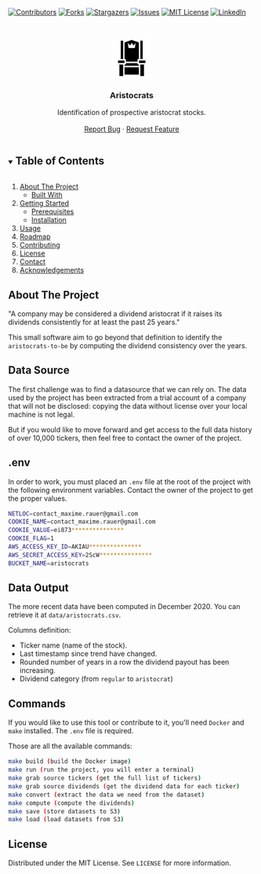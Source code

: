 [![Contributors][contributors-shield]][contributors-url]
[![Forks][forks-shield]][forks-url]
[![Stargazers][stars-shield]][stars-url]
[![Issues][issues-shield]][issues-url]
[![MIT License][license-shield]][license-url]
[![LinkedIn][linkedin-shield]][linkedin-url]



<!-- PROJECT LOGO -->
<br />
<p align="center">
  <a href="https://github.com/mrauer/aristocrats">
    <img src="images/logo.png" alt="Logo" width="80" height="80">
  </a>

  <h3 align="center">Aristocrats</h3>

  <p align="center">
    Identification of prospective aristocrat stocks.
    <br />
    <br />
    <a href="https://github.com/mrauer/aristocrats/issues">Report Bug</a>
    ·
    <a href="https://github.com/mrauer/aristocrats/issues">Request Feature</a>
  </p>
</p>



<!-- TABLE OF CONTENTS -->
<details open="open">
  <summary><h2 style="display: inline-block">Table of Contents</h2></summary>
  <ol>
    <li>
      <a href="#about-the-project">About The Project</a>
      <ul>
        <li><a href="#built-with">Built With</a></li>
      </ul>
    </li>
    <li>
      <a href="#getting-started">Getting Started</a>
      <ul>
        <li><a href="#prerequisites">Prerequisites</a></li>
        <li><a href="#installation">Installation</a></li>
      </ul>
    </li>
    <li><a href="#usage">Usage</a></li>
    <li><a href="#roadmap">Roadmap</a></li>
    <li><a href="#contributing">Contributing</a></li>
    <li><a href="#license">License</a></li>
    <li><a href="#contact">Contact</a></li>
    <li><a href="#acknowledgements">Acknowledgements</a></li>
  </ol>
</details>

<!-- ABOUT THE PROJECT -->
## About The Project

"A company may be considered a dividend aristocrat if it raises its dividends consistently for at least the past 25 years."

This small software aim to go beyond that definition to identify the `aristocrats-to-be` by computing the dividend consistency over the years.

<!-- DATA SOURCE -->
## Data Source

The first challenge was to find a datasource that we can rely on. The data used by the project has been extracted from a trial account of a company that will not be disclosed: copying the data without license over your local machine is not legal.

But if you would like to move forward and get access to the full data history of over 10,000 tickers, then feel free to contact the owner of the project.

<!-- ENV -->
## .env


In order to work, you must placed an `.env` file at the root of the project with the following environment variables. Contact the owner of the project to get the proper values.

```sh
NETLOC=contact_maxime.rauer@gmail.com
COOKIE_NAME=contact_maxime.rauer@gmail.com
COOKIE_VALUE=ei873***************
COOKIE_FLAG=1
AWS_ACCESS_KEY_ID=AKIAU***************
AWS_SECRET_ACCESS_KEY=2ScW***************
BUCKET_NAME=aristocrats

```

<!-- DATA OUTPUT -->
## Data Output

The more recent data have been computed in December 2020. You can retrieve it at `data/aristocrats.csv`.

Columns definition:
* Ticker name (name of the stock).
* Last timestamp since trend have changed.
* Rounded number of years in a row the dividend payout has been increasing.
* Dividend category (from `regular` to `aristocrat`)

<!-- COMMANDS -->
## Commands

If you would like to use this tool or contribute to it, you'll need `Docker` and `make` installed. The `.env` file is required.

Those are all the available commands:

```sh
make build (build the Docker image)
make run (run the project, you will enter a terminal)
make grab source tickers (get the full list of tickers)
make grab source dividends (get the dividend data for each ticker)
make convert (extract the data we need from the dataset)
make compute (compute the dividends)
make save (store datasets to S3)
make load (load datasets from S3)
```

<!-- LICENSE -->
## License

Distributed under the MIT License. See `LICENSE` for more information.

<!-- MARKDOWN LINKS & IMAGES -->
<!-- https://www.markdownguide.org/basic-syntax/#reference-style-links -->
[contributors-shield]: https://img.shields.io/github/contributors/github_username/repo.svg?style=for-the-badge
[contributors-url]: https://github.com/github_username/repo/graphs/contributors
[forks-shield]: https://img.shields.io/github/forks/github_username/repo.svg?style=for-the-badge
[forks-url]: https://github.com/github_username/repo/network/members
[stars-shield]: https://img.shields.io/github/stars/github_username/repo.svg?style=for-the-badge
[stars-url]: https://github.com/github_username/repo/stargazers
[issues-shield]: https://img.shields.io/github/issues/github_username/repo.svg?style=for-the-badge
[issues-url]: https://github.com/github_username/repo/issues
[license-shield]: https://img.shields.io/github/license/github_username/repo.svg?style=for-the-badge
[license-url]: https://github.com/github_username/repo/blob/master/LICENSE.txt
[linkedin-shield]: https://img.shields.io/badge/-LinkedIn-black.svg?style=for-the-badge&logo=linkedin&colorB=555
[linkedin-url]: https://linkedin.com/in/github_username

